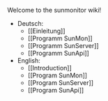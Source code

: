 Welcome to the sunmonitor wiki!

* Deutsch:
  * [[Einleitung]]
  * [[Programm SunMon]]
  * [[Programm SunServer]]
  * [[Programm SunApi]]
* English:
  * [[Introduction]]
  * [[Program SunMon]]
  * [[Program SunServer]]
  * [[Program SunApi]]